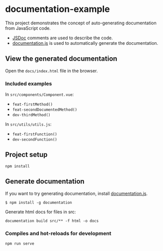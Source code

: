 # documentation-example

This project demonstrates the concept of auto-generating documentation from JavaScript code.

- [JSDoc](https://jsdoc.app/index.html) comments are used to describe the code.
- [documentation.js](https://github.com/documentationjs/documentation) is used to automatically generate the documentation.

## View the generated documentation
Open the ```docs/index.html``` file in the browser.

### Included examples
In ```src/components/Component.vue```:
- ```feat-firstMethod()```
- ```feat-secondDocumentedMethod()```
- ```dev-thirdMethod()```

In ```src/utils/utils.js```:
- ```feat-firstFunction()```
- ```dev-secondFunction()```

## Project setup
```
npm install
```

## Generate documentation
If you want to try generating documentation, install [documentation.js](https://github.com/documentationjs/documentation).
```
$ npm install -g documentation
```

Generate html docs for files in src:
```
documentation build src/** -f html -o docs
```

### Compiles and hot-reloads for development
```
npm run serve
```
